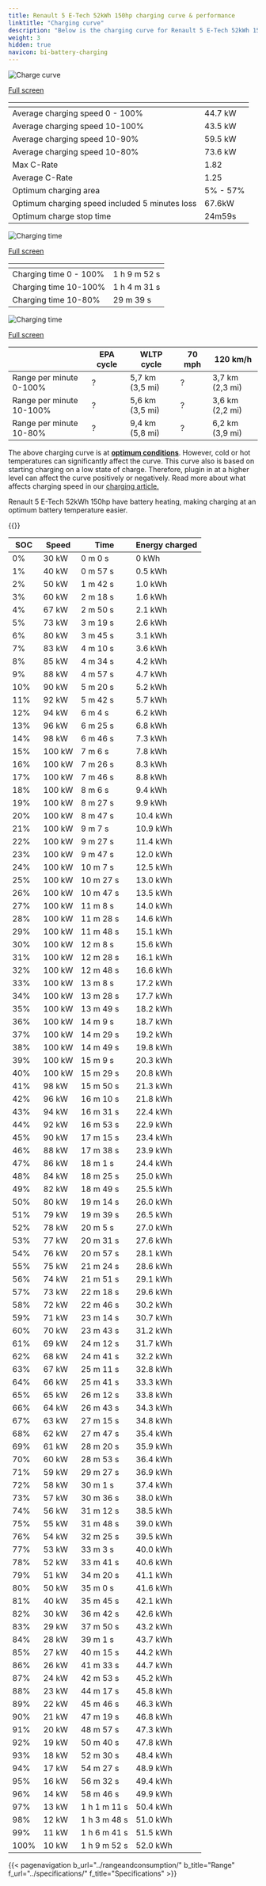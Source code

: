 ```yaml
---
title: Renault 5 E-Tech 52kWh 150hp charging curve & performance
linktitle: "Charging curve"
description: "Below is the charging curve for Renault 5 E-Tech 52kWh 150hp, illustrating the charging speed at various battery levels. Additionally, graphs for range and time provide comprehensive details on charging performance."
weight: 3
hidden: true
navicon: bi-battery-charging
---
```

<!-- markdownlint-disable MD033 -->
<!-- markdownlint-disable MD010 -->
<img src="/images/nb-NO/models/renault/5/5_e-tech_52kwh_150hp/chargingcurve.svg" alt="Charge curve" class="img-fluid">

[Full screen](/images/nb-NO/models/renault/5/5_e-tech_52kwh_150hp/chargingcurve.svg)


<div class="table-responsive">
<table class="table table-striped border">
	<thead>
		<tr>
			<th>
			</th>
			<th>
			</th>
		</tr>
	</thead>
	<tbody>
		<tr>
			<td>
				Average charging speed 0 - 100%
			</td>
			<td>
				44.7 kW
			</td>
		</tr>
		<tr>
			<td>
				Average charging speed 10-100%
			</td>
			<td>
				43.5 kW
			</td>
		</tr>
		<tr>
			<td>
				Average charging speed 10-90%
			</td>
			<td>
				59.5 kW
			</td>
		</tr>
		<tr>
			<td>
				Average charging speed 10-80%
			</td>
			<td>
				73.6 kW
			</td>
		</tr>
		<tr>
			<td>
				Max C-Rate
			</td>
			<td>
				1.82
			</td>
		</tr>
		<tr>
			<td>
				Average C-Rate
			</td>
			<td>
				1.25
			</td>
		</tr>
		<tr>
			<td>
				Optimum charging area
			</td>
			<td>
				5% - 57%
			</td>
		</tr>
		<tr>
			<td>
				Optimum charging speed included 5 minutes loss
			</td>
			<td>
				67.6kW
			</td>
		</tr>
		<tr>
			<td>
				Optimum charge stop time
			</td>
			<td>
				24m59s
			</td>
		</tr>
	</tbody>
</table>
</div>
<img src="/images/nb-NO/models/renault/5/5_e-tech_52kwh_150hp/chargingtime.svg" alt="Charging time" class="img-fluid">

[Full screen](/images/nb-NO/models/renault/5/5_e-tech_52kwh_150hp/chargingtime.svg)
<div class="table-responsive">
<table class="table table-striped border">
	<thead>
		<tr>
			<th>
			</th>
			<th>
			</th>
		</tr>
	</thead>
	<tbody>
		<tr>
			<td>
				Charging time 0 - 100%
			</td>
			<td>
				1 h 9 m 52 s
			</td>
		</tr>
		<tr>
			<td>
				Charging time 10-100%
			</td>
			<td>
				1 h 4 m 31 s
			</td>
		</tr>
		<tr>
			<td>
				Charging time 10-80%
			</td>
			<td>
				 29 m 39 s
			</td>
		</tr>
	</tbody>
</table>
</div>
<img src="/images/nb-NO/models/renault/5/5_e-tech_52kwh_150hp/chargerangespeed.svg" alt="Charging time" class="img-fluid">

[Full screen](/images/nb-NO/models/renault/5/5_e-tech_52kwh_150hp/chargerangespeed.svg)
<div class="table-responsive">
<table class="table table-striped border">
	<thead>
		<tr>
			<th>
			</th>
			<th>
				EPA cycle
			</th>
			<th>
				WLTP cycle
			</th>
			<th>
				70 mph
			</th>
			<th>
				120 km/h
			</th>
		</tr>
	</thead>
	<tbody>
		<tr>
			<td>
				Range per minute 0-100%
			</td>
			<td>
				?
			</td>
			<td>
				5,7 km (3,5 mi)
			</td>
			<td>
				?
			</td>
			<td>
				3,7 km (2,3 mi)
			</td>
		</tr>
		<tr>
			<td>
				Range per minute 10-100%
			</td>
			<td>
				?
			</td>
			<td>
				5,6 km (3,5 mi)
			</td>
			<td>
				?
			</td>
			<td>
				3,6 km (2,2 mi)
			</td>
		</tr>
		<tr>
			<td>
				Range per minute 10-80%
			</td>
			<td>
				?
			</td>
			<td>
				9,4 km (5,8 mi)
			</td>
			<td>
				?
			</td>
			<td>
				6,2 km (3,9 mi)
			</td>
		</tr>
	</tbody>
</table>
</div>


The above charging curve is at **[optimum conditions](../../../../../technology/battery/charging/#temperature)**. However, cold or hot temperatures can significantly affect the curve. This curve also is based on starting charging on a low state of charge. Therefore, plugin in at a higher level can affect the curve positively or negatively. Read more about what affects charging speed in our [charging article.](../../../../../technology/battery/charging/)


Renault 5 E-Tech 52kWh 150hp have battery heating, making charging at an optimum battery temperature easier.


{{<evkxdisplayaddarticle />}}
<div class="table-responsive">
<table class="table table-striped border">
	<thead>
		<tr>
			<th>
				SOC
			</th>
			<th>
				Speed
			</th>
			<th>
				Time
			</th>
			<th>
				Energy charged
			</th>
		</tr>
	</thead>
	<tbody>
		<tr>
			<td>
				0%
			</td>
			<td>
				30 kW
			</td>
			<td>
				 0 m 0 s
			</td>
			<td>
				0 kWh
			</td>
		</tr>
		<tr>
			<td>
				1%
			</td>
			<td>
				40 kW
			</td>
			<td>
				 0 m 57 s
			</td>
			<td>
				0.5 kWh
			</td>
		</tr>
		<tr>
			<td>
				2%
			</td>
			<td>
				50 kW
			</td>
			<td>
				 1 m 42 s
			</td>
			<td>
				1.0 kWh
			</td>
		</tr>
		<tr>
			<td>
				3%
			</td>
			<td>
				60 kW
			</td>
			<td>
				 2 m 18 s
			</td>
			<td>
				1.6 kWh
			</td>
		</tr>
		<tr>
			<td>
				4%
			</td>
			<td>
				67 kW
			</td>
			<td>
				 2 m 50 s
			</td>
			<td>
				2.1 kWh
			</td>
		</tr>
		<tr>
			<td>
				5%
			</td>
			<td>
				73 kW
			</td>
			<td>
				 3 m 19 s
			</td>
			<td>
				2.6 kWh
			</td>
		</tr>
		<tr>
			<td>
				6%
			</td>
			<td>
				80 kW
			</td>
			<td>
				 3 m 45 s
			</td>
			<td>
				3.1 kWh
			</td>
		</tr>
		<tr>
			<td>
				7%
			</td>
			<td>
				83 kW
			</td>
			<td>
				 4 m 10 s
			</td>
			<td>
				3.6 kWh
			</td>
		</tr>
		<tr>
			<td>
				8%
			</td>
			<td>
				85 kW
			</td>
			<td>
				 4 m 34 s
			</td>
			<td>
				4.2 kWh
			</td>
		</tr>
		<tr>
			<td>
				9%
			</td>
			<td>
				88 kW
			</td>
			<td>
				 4 m 57 s
			</td>
			<td>
				4.7 kWh
			</td>
		</tr>
		<tr>
			<td>
				10%
			</td>
			<td>
				90 kW
			</td>
			<td>
				 5 m 20 s
			</td>
			<td>
				5.2 kWh
			</td>
		</tr>
		<tr>
			<td>
				11%
			</td>
			<td>
				92 kW
			</td>
			<td>
				 5 m 42 s
			</td>
			<td>
				5.7 kWh
			</td>
		</tr>
		<tr>
			<td>
				12%
			</td>
			<td>
				94 kW
			</td>
			<td>
				 6 m 4 s
			</td>
			<td>
				6.2 kWh
			</td>
		</tr>
		<tr>
			<td>
				13%
			</td>
			<td>
				96 kW
			</td>
			<td>
				 6 m 25 s
			</td>
			<td>
				6.8 kWh
			</td>
		</tr>
		<tr>
			<td>
				14%
			</td>
			<td>
				98 kW
			</td>
			<td>
				 6 m 46 s
			</td>
			<td>
				7.3 kWh
			</td>
		</tr>
		<tr>
			<td>
				15%
			</td>
			<td>
				100 kW
			</td>
			<td>
				 7 m 6 s
			</td>
			<td>
				7.8 kWh
			</td>
		</tr>
		<tr>
			<td>
				16%
			</td>
			<td>
				100 kW
			</td>
			<td>
				 7 m 26 s
			</td>
			<td>
				8.3 kWh
			</td>
		</tr>
		<tr>
			<td>
				17%
			</td>
			<td>
				100 kW
			</td>
			<td>
				 7 m 46 s
			</td>
			<td>
				8.8 kWh
			</td>
		</tr>
		<tr>
			<td>
				18%
			</td>
			<td>
				100 kW
			</td>
			<td>
				 8 m 6 s
			</td>
			<td>
				9.4 kWh
			</td>
		</tr>
		<tr>
			<td>
				19%
			</td>
			<td>
				100 kW
			</td>
			<td>
				 8 m 27 s
			</td>
			<td>
				9.9 kWh
			</td>
		</tr>
		<tr>
			<td>
				20%
			</td>
			<td>
				100 kW
			</td>
			<td>
				 8 m 47 s
			</td>
			<td>
				10.4 kWh
			</td>
		</tr>
		<tr>
			<td>
				21%
			</td>
			<td>
				100 kW
			</td>
			<td>
				 9 m 7 s
			</td>
			<td>
				10.9 kWh
			</td>
		</tr>
		<tr>
			<td>
				22%
			</td>
			<td>
				100 kW
			</td>
			<td>
				 9 m 27 s
			</td>
			<td>
				11.4 kWh
			</td>
		</tr>
		<tr>
			<td>
				23%
			</td>
			<td>
				100 kW
			</td>
			<td>
				 9 m 47 s
			</td>
			<td>
				12.0 kWh
			</td>
		</tr>
		<tr>
			<td>
				24%
			</td>
			<td>
				100 kW
			</td>
			<td>
				 10 m 7 s
			</td>
			<td>
				12.5 kWh
			</td>
		</tr>
		<tr>
			<td>
				25%
			</td>
			<td>
				100 kW
			</td>
			<td>
				 10 m 27 s
			</td>
			<td>
				13.0 kWh
			</td>
		</tr>
		<tr>
			<td>
				26%
			</td>
			<td>
				100 kW
			</td>
			<td>
				 10 m 47 s
			</td>
			<td>
				13.5 kWh
			</td>
		</tr>
		<tr>
			<td>
				27%
			</td>
			<td>
				100 kW
			</td>
			<td>
				 11 m 8 s
			</td>
			<td>
				14.0 kWh
			</td>
		</tr>
		<tr>
			<td>
				28%
			</td>
			<td>
				100 kW
			</td>
			<td>
				 11 m 28 s
			</td>
			<td>
				14.6 kWh
			</td>
		</tr>
		<tr>
			<td>
				29%
			</td>
			<td>
				100 kW
			</td>
			<td>
				 11 m 48 s
			</td>
			<td>
				15.1 kWh
			</td>
		</tr>
		<tr>
			<td>
				30%
			</td>
			<td>
				100 kW
			</td>
			<td>
				 12 m 8 s
			</td>
			<td>
				15.6 kWh
			</td>
		</tr>
		<tr>
			<td>
				31%
			</td>
			<td>
				100 kW
			</td>
			<td>
				 12 m 28 s
			</td>
			<td>
				16.1 kWh
			</td>
		</tr>
		<tr>
			<td>
				32%
			</td>
			<td>
				100 kW
			</td>
			<td>
				 12 m 48 s
			</td>
			<td>
				16.6 kWh
			</td>
		</tr>
		<tr>
			<td>
				33%
			</td>
			<td>
				100 kW
			</td>
			<td>
				 13 m 8 s
			</td>
			<td>
				17.2 kWh
			</td>
		</tr>
		<tr>
			<td>
				34%
			</td>
			<td>
				100 kW
			</td>
			<td>
				 13 m 28 s
			</td>
			<td>
				17.7 kWh
			</td>
		</tr>
		<tr>
			<td>
				35%
			</td>
			<td>
				100 kW
			</td>
			<td>
				 13 m 49 s
			</td>
			<td>
				18.2 kWh
			</td>
		</tr>
		<tr>
			<td>
				36%
			</td>
			<td>
				100 kW
			</td>
			<td>
				 14 m 9 s
			</td>
			<td>
				18.7 kWh
			</td>
		</tr>
		<tr>
			<td>
				37%
			</td>
			<td>
				100 kW
			</td>
			<td>
				 14 m 29 s
			</td>
			<td>
				19.2 kWh
			</td>
		</tr>
		<tr>
			<td>
				38%
			</td>
			<td>
				100 kW
			</td>
			<td>
				 14 m 49 s
			</td>
			<td>
				19.8 kWh
			</td>
		</tr>
		<tr>
			<td>
				39%
			</td>
			<td>
				100 kW
			</td>
			<td>
				 15 m 9 s
			</td>
			<td>
				20.3 kWh
			</td>
		</tr>
		<tr>
			<td>
				40%
			</td>
			<td>
				100 kW
			</td>
			<td>
				 15 m 29 s
			</td>
			<td>
				20.8 kWh
			</td>
		</tr>
		<tr>
			<td>
				41%
			</td>
			<td>
				98 kW
			</td>
			<td>
				 15 m 50 s
			</td>
			<td>
				21.3 kWh
			</td>
		</tr>
		<tr>
			<td>
				42%
			</td>
			<td>
				96 kW
			</td>
			<td>
				 16 m 10 s
			</td>
			<td>
				21.8 kWh
			</td>
		</tr>
		<tr>
			<td>
				43%
			</td>
			<td>
				94 kW
			</td>
			<td>
				 16 m 31 s
			</td>
			<td>
				22.4 kWh
			</td>
		</tr>
		<tr>
			<td>
				44%
			</td>
			<td>
				92 kW
			</td>
			<td>
				 16 m 53 s
			</td>
			<td>
				22.9 kWh
			</td>
		</tr>
		<tr>
			<td>
				45%
			</td>
			<td>
				90 kW
			</td>
			<td>
				 17 m 15 s
			</td>
			<td>
				23.4 kWh
			</td>
		</tr>
		<tr>
			<td>
				46%
			</td>
			<td>
				88 kW
			</td>
			<td>
				 17 m 38 s
			</td>
			<td>
				23.9 kWh
			</td>
		</tr>
		<tr>
			<td>
				47%
			</td>
			<td>
				86 kW
			</td>
			<td>
				 18 m 1 s
			</td>
			<td>
				24.4 kWh
			</td>
		</tr>
		<tr>
			<td>
				48%
			</td>
			<td>
				84 kW
			</td>
			<td>
				 18 m 25 s
			</td>
			<td>
				25.0 kWh
			</td>
		</tr>
		<tr>
			<td>
				49%
			</td>
			<td>
				82 kW
			</td>
			<td>
				 18 m 49 s
			</td>
			<td>
				25.5 kWh
			</td>
		</tr>
		<tr>
			<td>
				50%
			</td>
			<td>
				80 kW
			</td>
			<td>
				 19 m 14 s
			</td>
			<td>
				26.0 kWh
			</td>
		</tr>
		<tr>
			<td>
				51%
			</td>
			<td>
				79 kW
			</td>
			<td>
				 19 m 39 s
			</td>
			<td>
				26.5 kWh
			</td>
		</tr>
		<tr>
			<td>
				52%
			</td>
			<td>
				78 kW
			</td>
			<td>
				 20 m 5 s
			</td>
			<td>
				27.0 kWh
			</td>
		</tr>
		<tr>
			<td>
				53%
			</td>
			<td>
				77 kW
			</td>
			<td>
				 20 m 31 s
			</td>
			<td>
				27.6 kWh
			</td>
		</tr>
		<tr>
			<td>
				54%
			</td>
			<td>
				76 kW
			</td>
			<td>
				 20 m 57 s
			</td>
			<td>
				28.1 kWh
			</td>
		</tr>
		<tr>
			<td>
				55%
			</td>
			<td>
				75 kW
			</td>
			<td>
				 21 m 24 s
			</td>
			<td>
				28.6 kWh
			</td>
		</tr>
		<tr>
			<td>
				56%
			</td>
			<td>
				74 kW
			</td>
			<td>
				 21 m 51 s
			</td>
			<td>
				29.1 kWh
			</td>
		</tr>
		<tr>
			<td>
				57%
			</td>
			<td>
				73 kW
			</td>
			<td>
				 22 m 18 s
			</td>
			<td>
				29.6 kWh
			</td>
		</tr>
		<tr>
			<td>
				58%
			</td>
			<td>
				72 kW
			</td>
			<td>
				 22 m 46 s
			</td>
			<td>
				30.2 kWh
			</td>
		</tr>
		<tr>
			<td>
				59%
			</td>
			<td>
				71 kW
			</td>
			<td>
				 23 m 14 s
			</td>
			<td>
				30.7 kWh
			</td>
		</tr>
		<tr>
			<td>
				60%
			</td>
			<td>
				70 kW
			</td>
			<td>
				 23 m 43 s
			</td>
			<td>
				31.2 kWh
			</td>
		</tr>
		<tr>
			<td>
				61%
			</td>
			<td>
				69 kW
			</td>
			<td>
				 24 m 12 s
			</td>
			<td>
				31.7 kWh
			</td>
		</tr>
		<tr>
			<td>
				62%
			</td>
			<td>
				68 kW
			</td>
			<td>
				 24 m 41 s
			</td>
			<td>
				32.2 kWh
			</td>
		</tr>
		<tr>
			<td>
				63%
			</td>
			<td>
				67 kW
			</td>
			<td>
				 25 m 11 s
			</td>
			<td>
				32.8 kWh
			</td>
		</tr>
		<tr>
			<td>
				64%
			</td>
			<td>
				66 kW
			</td>
			<td>
				 25 m 41 s
			</td>
			<td>
				33.3 kWh
			</td>
		</tr>
		<tr>
			<td>
				65%
			</td>
			<td>
				65 kW
			</td>
			<td>
				 26 m 12 s
			</td>
			<td>
				33.8 kWh
			</td>
		</tr>
		<tr>
			<td>
				66%
			</td>
			<td>
				64 kW
			</td>
			<td>
				 26 m 43 s
			</td>
			<td>
				34.3 kWh
			</td>
		</tr>
		<tr>
			<td>
				67%
			</td>
			<td>
				63 kW
			</td>
			<td>
				 27 m 15 s
			</td>
			<td>
				34.8 kWh
			</td>
		</tr>
		<tr>
			<td>
				68%
			</td>
			<td>
				62 kW
			</td>
			<td>
				 27 m 47 s
			</td>
			<td>
				35.4 kWh
			</td>
		</tr>
		<tr>
			<td>
				69%
			</td>
			<td>
				61 kW
			</td>
			<td>
				 28 m 20 s
			</td>
			<td>
				35.9 kWh
			</td>
		</tr>
		<tr>
			<td>
				70%
			</td>
			<td>
				60 kW
			</td>
			<td>
				 28 m 53 s
			</td>
			<td>
				36.4 kWh
			</td>
		</tr>
		<tr>
			<td>
				71%
			</td>
			<td>
				59 kW
			</td>
			<td>
				 29 m 27 s
			</td>
			<td>
				36.9 kWh
			</td>
		</tr>
		<tr>
			<td>
				72%
			</td>
			<td>
				58 kW
			</td>
			<td>
				 30 m 1 s
			</td>
			<td>
				37.4 kWh
			</td>
		</tr>
		<tr>
			<td>
				73%
			</td>
			<td>
				57 kW
			</td>
			<td>
				 30 m 36 s
			</td>
			<td>
				38.0 kWh
			</td>
		</tr>
		<tr>
			<td>
				74%
			</td>
			<td>
				56 kW
			</td>
			<td>
				 31 m 12 s
			</td>
			<td>
				38.5 kWh
			</td>
		</tr>
		<tr>
			<td>
				75%
			</td>
			<td>
				55 kW
			</td>
			<td>
				 31 m 48 s
			</td>
			<td>
				39.0 kWh
			</td>
		</tr>
		<tr>
			<td>
				76%
			</td>
			<td>
				54 kW
			</td>
			<td>
				 32 m 25 s
			</td>
			<td>
				39.5 kWh
			</td>
		</tr>
		<tr>
			<td>
				77%
			</td>
			<td>
				53 kW
			</td>
			<td>
				 33 m 3 s
			</td>
			<td>
				40.0 kWh
			</td>
		</tr>
		<tr>
			<td>
				78%
			</td>
			<td>
				52 kW
			</td>
			<td>
				 33 m 41 s
			</td>
			<td>
				40.6 kWh
			</td>
		</tr>
		<tr>
			<td>
				79%
			</td>
			<td>
				51 kW
			</td>
			<td>
				 34 m 20 s
			</td>
			<td>
				41.1 kWh
			</td>
		</tr>
		<tr>
			<td>
				80%
			</td>
			<td>
				50 kW
			</td>
			<td>
				 35 m 0 s
			</td>
			<td>
				41.6 kWh
			</td>
		</tr>
		<tr>
			<td>
				81%
			</td>
			<td>
				40 kW
			</td>
			<td>
				 35 m 45 s
			</td>
			<td>
				42.1 kWh
			</td>
		</tr>
		<tr>
			<td>
				82%
			</td>
			<td>
				30 kW
			</td>
			<td>
				 36 m 42 s
			</td>
			<td>
				42.6 kWh
			</td>
		</tr>
		<tr>
			<td>
				83%
			</td>
			<td>
				29 kW
			</td>
			<td>
				 37 m 50 s
			</td>
			<td>
				43.2 kWh
			</td>
		</tr>
		<tr>
			<td>
				84%
			</td>
			<td>
				28 kW
			</td>
			<td>
				 39 m 1 s
			</td>
			<td>
				43.7 kWh
			</td>
		</tr>
		<tr>
			<td>
				85%
			</td>
			<td>
				27 kW
			</td>
			<td>
				 40 m 15 s
			</td>
			<td>
				44.2 kWh
			</td>
		</tr>
		<tr>
			<td>
				86%
			</td>
			<td>
				26 kW
			</td>
			<td>
				 41 m 33 s
			</td>
			<td>
				44.7 kWh
			</td>
		</tr>
		<tr>
			<td>
				87%
			</td>
			<td>
				24 kW
			</td>
			<td>
				 42 m 53 s
			</td>
			<td>
				45.2 kWh
			</td>
		</tr>
		<tr>
			<td>
				88%
			</td>
			<td>
				23 kW
			</td>
			<td>
				 44 m 17 s
			</td>
			<td>
				45.8 kWh
			</td>
		</tr>
		<tr>
			<td>
				89%
			</td>
			<td>
				22 kW
			</td>
			<td>
				 45 m 46 s
			</td>
			<td>
				46.3 kWh
			</td>
		</tr>
		<tr>
			<td>
				90%
			</td>
			<td>
				21 kW
			</td>
			<td>
				 47 m 19 s
			</td>
			<td>
				46.8 kWh
			</td>
		</tr>
		<tr>
			<td>
				91%
			</td>
			<td>
				20 kW
			</td>
			<td>
				 48 m 57 s
			</td>
			<td>
				47.3 kWh
			</td>
		</tr>
		<tr>
			<td>
				92%
			</td>
			<td>
				19 kW
			</td>
			<td>
				 50 m 40 s
			</td>
			<td>
				47.8 kWh
			</td>
		</tr>
		<tr>
			<td>
				93%
			</td>
			<td>
				18 kW
			</td>
			<td>
				 52 m 30 s
			</td>
			<td>
				48.4 kWh
			</td>
		</tr>
		<tr>
			<td>
				94%
			</td>
			<td>
				17 kW
			</td>
			<td>
				 54 m 27 s
			</td>
			<td>
				48.9 kWh
			</td>
		</tr>
		<tr>
			<td>
				95%
			</td>
			<td>
				16 kW
			</td>
			<td>
				 56 m 32 s
			</td>
			<td>
				49.4 kWh
			</td>
		</tr>
		<tr>
			<td>
				96%
			</td>
			<td>
				14 kW
			</td>
			<td>
				 58 m 46 s
			</td>
			<td>
				49.9 kWh
			</td>
		</tr>
		<tr>
			<td>
				97%
			</td>
			<td>
				13 kW
			</td>
			<td>
				1 h 1 m 11 s
			</td>
			<td>
				50.4 kWh
			</td>
		</tr>
		<tr>
			<td>
				98%
			</td>
			<td>
				12 kW
			</td>
			<td>
				1 h 3 m 48 s
			</td>
			<td>
				51.0 kWh
			</td>
		</tr>
		<tr>
			<td>
				99%
			</td>
			<td>
				11 kW
			</td>
			<td>
				1 h 6 m 41 s
			</td>
			<td>
				51.5 kWh
			</td>
		</tr>
		<tr>
			<td>
				100%
			</td>
			<td>
				10 kW
			</td>
			<td>
				1 h 9 m 52 s
			</td>
			<td>
				52.0 kWh
			</td>
		</tr>
	</tbody>
</table>
</div>


{{< pagenavigation b_url="../rangeandconsumption/" b_title="Range" f_url="../specifications/" f_title="Specifications" >}}
